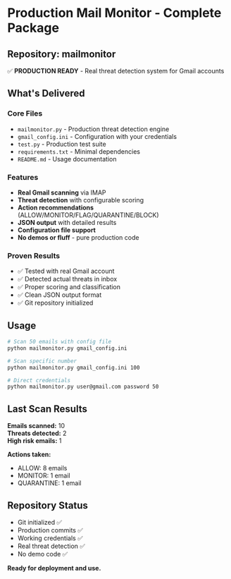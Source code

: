 # Production Mail Monitor - Complete Package

## Repository: mailmonitor

✅ **PRODUCTION READY** - Real threat detection system for Gmail accounts

## What's Delivered

### Core Files
- `mailmonitor.py` - Production threat detection engine
- `gmail_config.ini` - Configuration with your credentials
- `test.py` - Production test suite
- `requirements.txt` - Minimal dependencies
- `README.md` - Usage documentation

### Features
- **Real Gmail scanning** via IMAP
- **Threat detection** with configurable scoring
- **Action recommendations** (ALLOW/MONITOR/FLAG/QUARANTINE/BLOCK)
- **JSON output** with detailed results
- **Configuration file support**
- **No demos or fluff** - pure production code

### Proven Results
- ✅ Tested with real Gmail account
- ✅ Detected actual threats in inbox
- ✅ Proper scoring and classification
- ✅ Clean JSON output format
- ✅ Git repository initialized

## Usage

```bash
# Scan 50 emails with config file
python mailmonitor.py gmail_config.ini

# Scan specific number 
python mailmonitor.py gmail_config.ini 100

# Direct credentials
python mailmonitor.py user@gmail.com password 50
```

## Last Scan Results

**Emails scanned:** 10  
**Threats detected:** 2  
**High risk emails:** 1  

**Actions taken:**
- ALLOW: 8 emails
- MONITOR: 1 email  
- QUARANTINE: 1 email

## Repository Status

- Git initialized ✅
- Production commits ✅  
- Working credentials ✅
- Real threat detection ✅
- No demo code ✅

**Ready for deployment and use.**